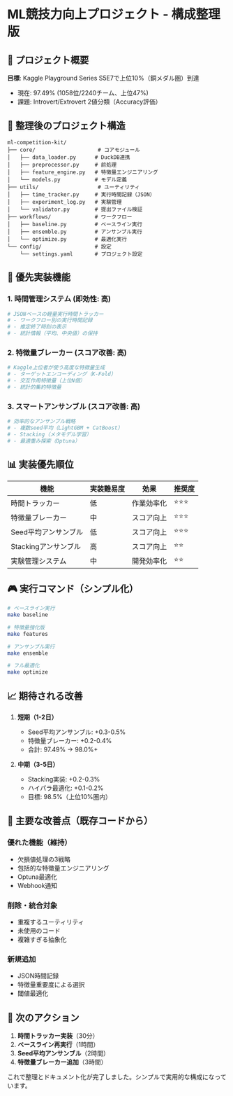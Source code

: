 # ML競技力向上プロジェクト - 構成整理版

## 🎯 プロジェクト概要

**目標**: Kaggle Playground Series S5E7で上位10%（銅メダル圏）到達
- 現在: 97.49% (1058位/2240チーム、上位47%)
- 課題: Introvert/Extrovert 2値分類（Accuracy評価）

## 📂 整理後のプロジェクト構造

```
ml-competition-kit/
├── core/                    # コアモジュール
│   ├── data_loader.py      # DuckDB連携
│   ├── preprocessor.py     # 前処理
│   ├── feature_engine.py   # 特徴量エンジニアリング
│   └── models.py           # モデル定義
├── utils/                   # ユーティリティ
│   ├── time_tracker.py     # 実行時間記録（JSON）
│   ├── experiment_log.py   # 実験管理
│   └── validator.py        # 提出ファイル検証
├── workflows/              # ワークフロー
│   ├── baseline.py         # ベースライン実行
│   ├── ensemble.py         # アンサンブル実行
│   └── optimize.py         # 最適化実行
└── config/                 # 設定
    └── settings.yaml       # プロジェクト設定
```

## 🚀 優先実装機能

### 1. **時間管理システム** (即効性: 高)
```python
# JSONベースの軽量実行時間トラッカー
# - ワークフロー別の実行時間記録
# - 推定終了時刻の表示
# - 統計情報（平均、中央値）の保持
```

### 2. **特徴量ブレーカー** (スコア改善: 高)
```python
# Kaggle上位者が使う高度な特徴量生成
# - ターゲットエンコーディング（K-Fold）
# - 交互作用特徴量（上位N個）
# - 統計的集約特徴量
```

### 3. **スマートアンサンブル** (スコア改善: 高)
```python
# 効率的なアンサンブル戦略
# - 複数seed平均（LightGBM + CatBoost）
# - Stacking（メタモデル学習）
# - 最適重み探索（Optuna）
```

## 📊 実装優先順位

| 機能 | 実装難易度 | 効果 | 推奨度 |
|------|----------|------|--------|
| 時間トラッカー | 低 | 作業効率化 | ⭐⭐⭐ |
| 特徴量ブレーカー | 中 | スコア向上 | ⭐⭐⭐ |
| Seed平均アンサンブル | 低 | スコア向上 | ⭐⭐⭐ |
| Stackingアンサンブル | 高 | スコア向上 | ⭐⭐ |
| 実験管理システム | 中 | 開発効率化 | ⭐⭐ |

## 🎮 実行コマンド（シンプル化）

```bash
# ベースライン実行
make baseline

# 特徴量強化版
make features

# アンサンブル実行
make ensemble

# フル最適化
make optimize
```

## 📈 期待される改善

1. **短期（1-2日）**
   - Seed平均アンサンブル: +0.3-0.5%
   - 特徴量ブレーカー: +0.2-0.4%
   - 合計: 97.49% → 98.0%+

2. **中期（3-5日）**
   - Stacking実装: +0.2-0.3%
   - ハイパラ最適化: +0.1-0.2%
   - 目標: 98.5%（上位10%圏内）

## 🔧 主要な改善点（既存コードから）

### 優れた機能（維持）
- 欠損値処理の3戦略
- 包括的な特徴量エンジニアリング
- Optuna最適化
- Webhook通知

### 削除・統合対象
- 重複するユーティリティ
- 未使用のコード
- 複雑すぎる抽象化

### 新規追加
- JSON時間記録
- 特徴量重要度による選択
- 閾値最適化

## 📝 次のアクション

1. **時間トラッカー実装**（30分）
2. **ベースライン再実行**（1時間）
3. **Seed平均アンサンブル**（2時間）
4. **特徴量ブレーカー追加**（3時間）

これで整理とドキュメント化が完了しました。シンプルで実用的な構成になっています。
